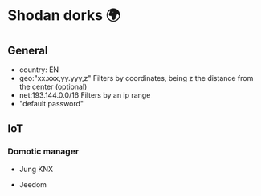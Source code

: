 # Shodan dorks 🌍

## General

- country: EN
- geo:"xx.xxx,yy.yyy,z"
Filters by coordinates, being z the distance from the center (optional) 
- net:193.144.0.0/16
Filters by an ip range
- "default password"
## IoT

  ### Domotic manager

- Jung KNX

- Jeedom
